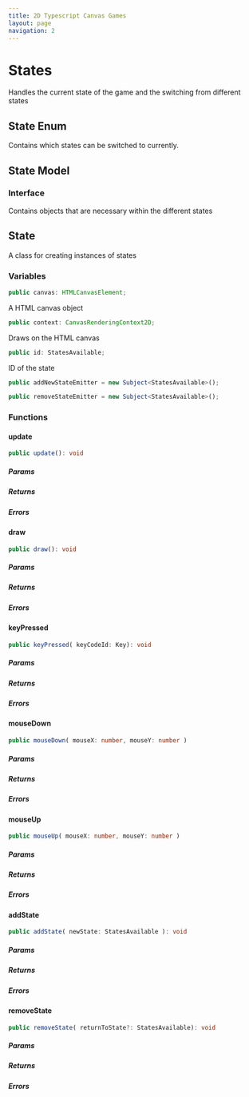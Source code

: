 ```yaml
---
title: 2D Typescript Canvas Games
layout: page
navigation: 2
---
```

# States

Handles the current state of the game and the switching from different states

## State Enum
Contains which states can be switched to currently.

## State Model 

### Interface
Contains objects that are necessary within the different states

## State
A class for creating instances of states
### Variables
```typescript
public canvas: HTMLCanvasElement;
```
A HTML canvas object
```typescript
public context: CanvasRenderingContext2D;
```
Draws on the HTML canvas
```typescript
public id: StatesAvailable;
```
ID of the state
```typescript
public addNewStateEmitter = new Subject<StatesAvailable>();
```
```typescript
public removeStateEmitter = new Subject<StatesAvailable>();
```
### Functions

#### update
```typescript
public update(): void
```
##### Params

##### Returns

##### Errors

#### draw
```typescript
public draw(): void
```
##### Params

##### Returns

##### Errors

#### keyPressed
```typescript
public keyPressed( keyCodeId: Key): void
```
##### Params

##### Returns

##### Errors

#### mouseDown
```typescript
public mouseDown( mouseX: number, mouseY: number )
```
##### Params

##### Returns

##### Errors

#### mouseUp
```typescript
public mouseUp( mouseX: number, mouseY: number )
```
##### Params

##### Returns

##### Errors

#### addState
```typescript
public addState( newState: StatesAvailable ): void
```
##### Params

##### Returns

##### Errors

#### removeState
```typescript
public removeState( returnToState?: StatesAvailable): void
```
##### Params

##### Returns

##### Errors